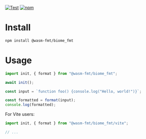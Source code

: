 [![Test](https://github.com/wasm-fmt/biome_fmt/actions/workflows/test.yml/badge.svg)](https://github.com/wasm-fmt/biome_fmt/actions/workflows/test.yml)
[![npm](https://img.shields.io/npm/v/@wasm-fmt/biome_fmt)](https://www.npmjs.com/package/@wasm-fmt/biome_fmt)

# Install

```bash
npm install @wasm-fmt/biome_fmt
```

# Usage

```javascript
import init, { format } from "@wasm-fmt/biome_fmt";

await init();

const input = `function foo() {console.log("Hello, world!")}`;

const formatted = format(input);
console.log(formatted);
```

For Vite users:

```JavaScript
import init, { format } from "@wasm-fmt/biome_fmt/vite";

// ...
```
